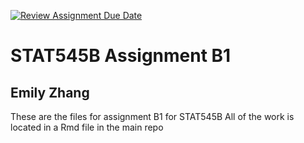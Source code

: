 [![Review Assignment Due Date](https://classroom.github.com/assets/deadline-readme-button-22041afd0340ce965d47ae6ef1cefeee28c7c493a6346c4f15d667ab976d596c.svg)](https://classroom.github.com/a/s4oIzs8K)
# STAT545B Assignment B1 
## Emily Zhang

These are the files for assignment B1 for STAT545B 
All of the work is located in a Rmd file in the main repo